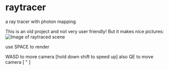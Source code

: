 # raytracer
a ray tracer with photon mapping

This is an old project and not very user friendly! But it makes nice pictures:
![Image of raytraced scene](https://octodex.github.com/images/ray.png)

use SPACE to render

WASD to move camera     [hold down shift to speed up]
also QE to move camera  [             "             ]
